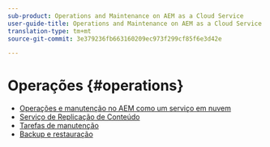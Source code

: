 ```yaml
---
sub-product: Operations and Maintenance on AEM as a Cloud Service
user-guide-title: Operations and Maintenance on AEM as a Cloud Service
translation-type: tm+mt
source-git-commit: 3e379236fb663160209ec973f299cf85f6e3d42e

---
```



# Operações {#operations}

+ [Operações e manutenção no AEM como um serviço em nuvem](/help/operations/home.md)
+ [Serviço de Replicação de Conteúdo](replication.md)
+ [Tarefas de manutenção](maintenance.md)
+ [Backup e restauração](backup.md)

